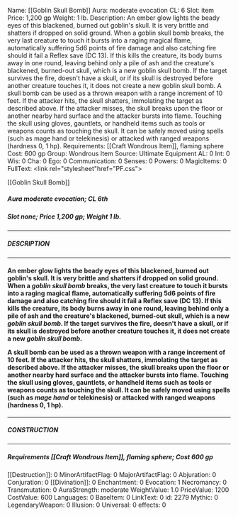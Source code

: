 Name: [[Goblin Skull Bomb]]
Aura: moderate evocation
CL: 6
Slot: item
Price: 1,200 gp
Weight: 1 lb.
Description: An ember glow lights the beady eyes of this blackened, burned out goblin's skull. It is very brittle and shatters if dropped on solid ground. When a goblin skull bomb breaks, the very last creature to touch it bursts into a raging magical flame, automatically suffering 5d6 points of fire damage and also catching fire should it fail a Reflex save (DC 13). If this kills the creature, its body burns away in one round, leaving behind only a pile of ash and the creature's blackened, burned-out skull, which is a new goblin skull bomb. If the target survives the fire, doesn't have a skull, or if its skull is destroyed before another creature touches it, it does not create a new goblin skull bomb. A skull bomb can be used as a thrown weapon with a range increment of 10 feet. If the attacker hits, the skull shatters, immolating the target as described above. If the attacker misses, the skull breaks upon the floor or another nearby hard surface and the attacker bursts into flame. Touching the skull using gloves, gauntlets, or handheld items such as tools or weapons counts as touching the skull. It can be safely moved using spells (such as mage hand or telekinesis) or attacked with ranged weapons (hardness 0, 1 hp).
Requirements: [[Craft Wondrous Item]], flaming sphere
Cost: 600 gp
Group: Wondrous Item
Source: Ultimate Equipment
AL: 0
Int: 0
Wis: 0
Cha: 0
Ego: 0
Communication: 0
Senses: 0
Powers: 0
MagicItems: 0
FullText: <link rel="stylesheet"href="PF.css"><div class="heading"><p class="alignleft">[[Goblin Skull Bomb]]</p><div style="clear: both;"></div></div><div><h5><b>Aura </b>moderate evocation; <b>CL </b>6th</h5><h5><b>Slot </b>none; <b>Price </b>1,200 gp; <b>Weight </b>1 lb.</h5></div><hr/><div><h5><b>DESCRIPTION</b></h5></div><hr/><div><h4><p>An ember glow lights the beady eyes of this blackened, burned out goblin's skull. It is very brittle and shatters if dropped on solid ground. When a <i>goblin skull bomb</i> breaks, the very last creature to touch it bursts into a raging magical flame, automatically suffering 5d6 points of fire damage and also catching fire should it fail a Reflex save (DC 13). If this kills the creature, its body burns away in one round, leaving behind only a pile of ash and the creature's blackened, burned-out skull, which is a new <i>goblin skull bomb</i>. If the target survives the fire, doesn't have a skull, or if its skull is destroyed before another creature touches it, it does not create a new <i>goblin skull bomb</i>. </p><p>A skull bomb can be used as a thrown weapon with a range increment of 10 feet. If the attacker hits, the skull shatters, immolating the target as described above. If the attacker misses, the skull breaks upon the floor or another nearby hard surface and the attacker bursts into flame. Touching the skull using gloves, gauntlets, or handheld items such as tools or weapons counts as touching the skull. It can be safely moved using spells (such as <i>mage hand</i> or telekinesis) or attacked with ranged weapons (hardness 0, 1 hp).</p></h4></div><hr/><div><h5><b>CONSTRUCTION</b></h5></div><hr/><div><h5><b>Requirements </b>[[Craft Wondrous Item]], <i>flaming sphere</i>; <b>Cost </b>600 gp</h5></div>
[[Destruction]]: 0
MinorArtifactFlag: 0
MajorArtifactFlag: 0
Abjuration: 0
Conjuration: 0
[[Divination]]: 0
Enchantment: 0
Evocation: 1
Necromancy: 0
Transmutation: 0
AuraStrength: moderate
WeightValue: 1.0
PriceValue: 1200
CostValue: 600
Languages: 0
BaseItem: 0
LinkText: 0
id: 2279
Mythic: 0
LegendaryWeapon: 0
Illusion: 0
Universal: 0
effects: 0
